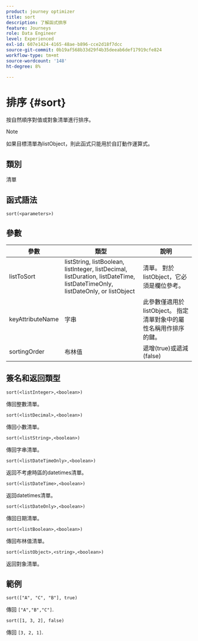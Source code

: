 ```yaml
---
product: journey optimizer
title: sort
description: 了解函式排序
feature: Journeys
role: Data Engineer
level: Experienced
exl-id: 607e1424-4165-48ae-b896-cce2d18f7dcc
source-git-commit: 0b19af568b33d29f4b35deeab6def17919cfe824
workflow-type: tm+mt
source-wordcount: '148'
ht-degree: 8%

---
```


# 排序 {#sort}

按自然順序對值或對象清單進行排序。

>[!NOTE]
>
>如果目標清單為listObject，則此函式只能用於自訂動作運算式。

## 類別

清單

## 函式語法

`sort(<parameters>)`

## 參數

| 參數 | 類型 | 說明 |
|-----------|------------------|------------------|
| listToSort | listString, listBoolean, listInteger, listDecimal, listDuration, listDateTime, listDateTimeOnly, listDateOnly, or listObject | 清單。 對於listObject，它必須是欄位參考。 |
| keyAttributeName | 字串 | 此參數僅適用於listObject。 指定清單對象中的屬性名稱用作排序的鍵。 |
| sortingOrder | 布林值 | 遞增(true)或遞減(false) |

## 簽名和返回類型

`sort(<listInteger>,<boolean>)`

傳回整數清單。

`sort(<listDecimal>,<boolean>)`

傳回小數清單。

`sort(<listString>,<boolean>)`

傳回字串清單。

`sort(<listDateTimeOnly>,<boolean>)`

返回不考慮時區的datetimes清單。

`sort(<listDateTime>,<boolean>)`

返回datetimes清單。

`sort(<listDateOnly>,<boolean>)`

傳回日期清單。

`sort(<listBoolean>,<boolean>)`

傳回布林值清單。

`sort(<listObject>,<string>,<boolean>)`

返回對象清單。

## 範例

`sort(["A", "C", "B"], true)`

傳回 `["A","B","C"]`.

`sort([1, 3, 2], false)`

傳回 `[3, 2, 1]`.


